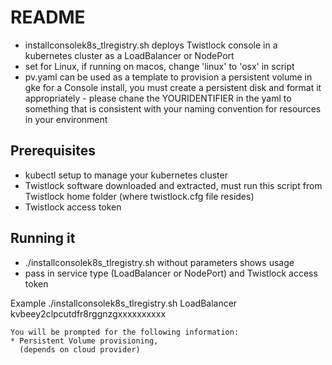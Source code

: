 # README
* installconsolek8s_tlregistry.sh deploys Twistlock console in a kubernetes cluster as a LoadBalancer or NodePort
* set for Linux, if running on macos, change 'linux' to 'osx' in script
* pv.yaml can be used as a template to provision a persistent volume in gke for a Console install, you must create a persistent disk and format it appropriately  - please chane the YOURIDENTIFIER in the yaml to something that is consistent with your naming convention for resources in your environment

## Prerequisites 
* kubectl setup to manage your kubernetes cluster
* Twistlock software downloaded and extracted, must run this script from Twistlock home folder (where twistlock.cfg file resides) 
* Twistlock access token

## Running it
* ./installconsolek8s_tlregistry.sh   without parameters shows usage
* pass in service type (LoadBalancer or NodePort) and Twistlock access token

Example  ./installconsolek8s_tlregistry.sh LoadBalancer kvbeey2clpcutdfr8rggnzgxxxxxxxxxx
  ```
  You will be prompted for the following information:
  * Persistent Volume provisioning, 
    (depends on cloud provider)
